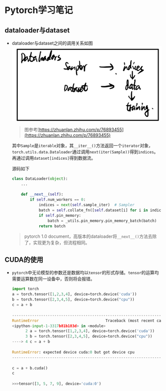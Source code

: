 # Pytorch学习笔记



## dataloader与dataset
- dataloader与dataset之间的调用关系如图
![dataloader and dataset](../images/dataloader.jpg)
  > 图参考[https://zhuanlan.zhihu.com/p/76893455](https://zhuanlan.zhihu.com/p/76893455)

  其中`Sample`是`iterable`对象，其`__iter__()`方法返回一个`iterator`对象，`torch.utils.data.Dataloader`通过调用`next(iter(Sample))`得到`indices`。再通过调用`dataset[indices]`得到数据流。

  源码如下

  ```python
  class DataLoader(object):
      ...
      
      def __next__(self):
          if self.num_workers == 0:  
              indices = next(self.sample_iter)  # Sampler
              batch = self.collate_fn([self.dataset[i] for i in indices]) # Dataset
              if self.pin_memory:
                  batch = _utils.pin_memory.pin_memory_batch(batch)
              return batch
  ```
  
  > pytorch 1.0 document，高版本的dataloader将`__next__()`方法去除了，实现更为复杂，但流程相同。

## CUDA的使用
- `pytorch`中无论模型的参数还是数据均以`tensor`的形式存储。`tensor`的运算均需要运算数在同一设备中，否则将会报错。

  ```python
  import torch
  a = torch.tensor([1,2,3,4], device=torch.device('cuda'))
  b = torch.tensor([2,3,4,5], device=torch.device("cpu"))
  c = a + b

  ---------------------------------------------------------------------------
  RuntimeError                              Traceback (most recent call last)
  <ipython-input-1-3317b81b183d> in <module>
        2 a = torch.tensor([1,2,3,4], device=torch.device('cuda'))
        3 b = torch.tensor([2,3,4,5], device=torch.device("cpu"))
  ----> 4 c = a + b

  RuntimeError: expected device cuda:0 but got device cpu
  ---------------------------------------------------------------------------

  c = a + b.cuda()
  c

  >>>tensor([3, 5, 7, 9], device='cuda:0')

  ```
